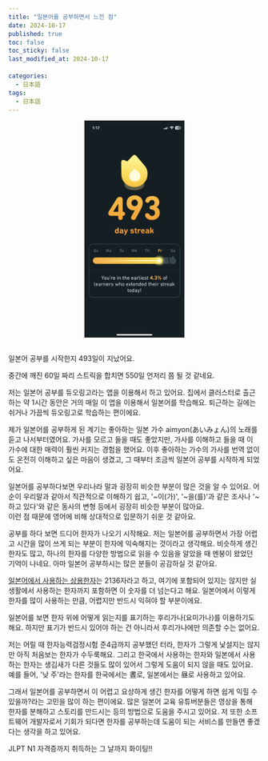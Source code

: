 ```yaml
---
title: "일본어를 공부하면서 느낀 점"
date: 2024-10-17
published: true
toc: false
toc_sticky: false
last_modified_at: 2024-10-17

categories:
  - 日本語
tags:
  - 日本語
---
```


<div style="display: flex; justify-content: center" >
  <img width="200px" src="/assets/images/streak.png" alt="streak" >
</div>
<br/>

일본어 공부를 시작한지 493일이 지났어요.

중간에 깨진 60일 짜리 스트릭을 합치면 550일 언저리 쯤 될 것 같네요.

저는 일본어 공부를 듀오링고라는 앱을 이용해서 하고 있어요. 집에서 클러스터로 출근하는 약 1시간 동안은 거의 매일 이 앱을 이용해서 일본어를 학습해요. 퇴근하는 길에는 쉬거나 가끔씩 듀오링고로 학습하는 편이에요.

제가 일본어를 공부하게 된 계기는 좋아하는 일본 가수 aimyon(あいみょん)의 노래를 듣고 나서부터였어요. 가사를 모르고 들을 때도 좋았지만, 가사를 이해하고 들을 때 이 가수에 대한 매력이 훨씬 커지는 경험을 했어요. 이후 좋아하는 가수의 가사를 번역 없이도 온전히 이해하고 싶은 마음이 생겼고, 그 때부터 조금씩 일본어 공부를 시작하게 되었어요.

일본어를 공부하다보면 우리나라 말과 굉장히 비슷한 부분이 많은 것을 알 수 있어요. 어순이 우리말과 같아서 직관적으로 이해하기 쉽고, '~이(가)', '~을(를)'과 같은 조사나 '~하고 있다'와 같은 동사의 변형 등에서 굉장히 비슷한 부분이 많아요.<br/>
이런 점 때문에 영어에 비해 상대적으로 입문하기 쉬운 것 같아요.

공부를 하다 보면 드디어 한자가 나오기 시작해요. 저는 일본어를 공부하면서 가장 어렵고 시간을 많이 쓰게 되는 부분이 한자에 익숙해지는 것이라고 생각해요. 비슷하게 생긴 한자도 많고, 하나의 한자를 다양한 방법으로 읽을 수 있음을 알았을 때 멘붕이 왔었던 기억이 나네요. 아마 일본어 공부하시는 많은 분들이 공감하실 것 같아요.

[일본어에서 사용하는 상용한자](https://namu.wiki/w/%EC%9D%BC%EB%B3%B8%EC%9D%98%20%EC%83%81%EC%9A%A9%ED%95%9C%EC%9E%90)는 2136자라고 하고, 여기에 포함되어 있지는 않지만 실생활에서 사용하는 한자까지 포함하면 이 숫자를 더 넘는다고 해요. 일본어에서 이렇게 한자를 많이 사용하는 만큼, 어렵지만 반드시 익혀야 할 부분이에요.

일본어를 보면 한자 위에 어떻게 읽는지를 표기하는 후리가나(요미가나)를 이용하기도 해요. 하지만 표기가 반드시 있어야 하는 건 아니라서 후리가나에만 의존할 수는 없어요.<br/>

저는 어릴 때 한자능력검정시험 준4급까지 공부했던 터라, 한자가 그렇게 낯설지는 않지만 아직 처음보는 한자가 수두룩해요. 그리고 한국에서 사용하는 한자와 일본에서 사용하는 한자는 생김새가 다른 것들도 많이 있어서 그렇게 도움이 되지 않을 때도 있어요. 예를 들어, '낮 주'라는 한자를 한국에서는 晝로, 일본에서는 昼로 사용하고 있어요.

그래서 일본어를 공부하면서 이 어렵고 요상하게 생긴 한자를 어떻게 하면 쉽게 익힐 수 있을까?라는 고민을 많이 하는 편이에요. 많은 일본어 교육 유튜버분들은 영상을 통해 한자를 분해하고 스토리를 만드시는 등의 방법으로 도움을 주시고 있어요. 저 또한 소프트웨어 개발자로서 기회가 되다면 한자를 공부하는데 도움이 되는 서비스를 만들면 좋겠다는 생각을 하고 있어요.

JLPT N1 자격증까지 취득하는 그 날까지 화이팅!!
